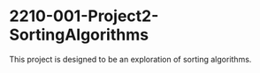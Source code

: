 # 2210-001-Project2-SortingAlgorithms
This project is designed to be an exploration of sorting algorithms. 
